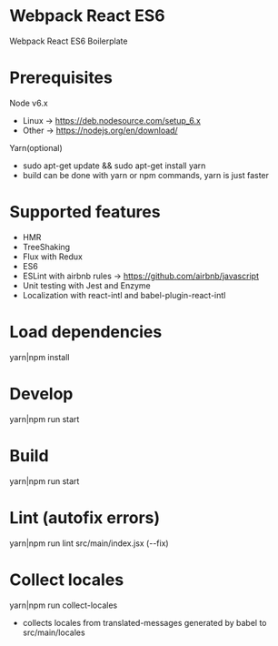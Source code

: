 # Webpack React ES6
Webpack React ES6 Boilerplate

# Prerequisites
Node v6.x
- Linux -> https://deb.nodesource.com/setup_6.x
- Other -> https://nodejs.org/en/download/

Yarn(optional)
- sudo apt-get update && sudo apt-get install yarn
- build can be done with yarn or npm commands, yarn is just faster

# Supported features
- HMR
- TreeShaking
- Flux with Redux
- ES6
- ESLint with airbnb rules -> https://github.com/airbnb/javascript
- Unit testing with Jest and Enzyme
- Localization with react-intl and babel-plugin-react-intl

# Load dependencies
yarn|npm install

# Develop
yarn|npm run start

# Build
yarn|npm run start

# Lint (autofix errors)
yarn|npm run lint src/main/index.jsx (--fix)

# Collect locales
yarn|npm run collect-locales
- collects locales from translated-messages generated by babel to src/main/locales
